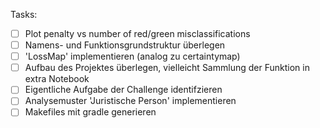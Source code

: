 Tasks:
- [ ] Plot penalty vs number of red/green misclassifications
- [ ] Namens- und Funktionsgrundstruktur überlegen
- [ ] 'LossMap' implementieren (analog zu certaintymap)
- [ ] Aufbau des Projektes überlegen, vielleicht Sammlung der Funktion in extra Notebook
- [ ] Eigentliche Aufgabe der Challenge identifzieren
- [ ] Analysemuster 'Juristische Person' implementieren
- [ ] Makefiles mit gradle generieren

